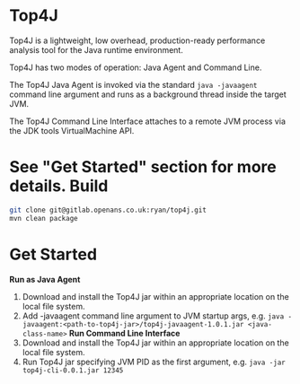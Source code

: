 Top4J
=====
Top4J is a lightweight, low overhead, production-ready performance analysis tool for the Java runtime environment.

Top4J has two modes of operation: Java Agent and Command Line.

The Top4J Java Agent is invoked via the standard `java -javaagent` command line argument and runs as a background thread inside the target JVM.

The Top4J Command Line Interface attaches to a remote JVM process via the JDK tools VirtualMachine API.

See "Get Started" section for more details.
Build
=====
```bash
git clone git@gitlab.openans.co.uk:ryan/top4j.git
mvn clean package
```
Get Started
===========
**Run as Java Agent**
1. Download and install the Top4J jar within an appropriate location on the local file system.
1. Add -javaagent command line argument to JVM startup args, e.g. `java -javaagent:<path-to-top4j-jar>/top4j-javaagent-1.0.1.jar <java-class-name>`
**Run Command Line Interface**
1. Download and install the Top4J jar within an appropriate location on the local file system.
1. Run Top4J jar specifying JVM PID as the first argument, e.g. `java -jar top4j-cli-0.0.1.jar 12345`
